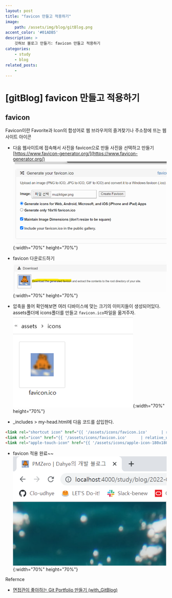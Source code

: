 ```yaml
---
layout: post
title: "favicon 만들고 적용하기"
image: 
    path: /assets/img/blog/gitBlog.png
accent_color: '#01ADB5'
description: >
    깃허브 블로그 만들기: favicon 만들고 적용하기
categories:
    - study
    - blog
related_posts:    
    -    
---
```

# [gitBlog] favicon 만들고 적용하기
## favicon 
Favicon이란 Favorite과 Icon의 합성어로 웹 브라우저의 즐겨찾기나 주소창에 뜨는 웹사이트 아이콘

- 다음 웹사이트에 접속해서 사진을 favicon으로 만들 사진을 선택하고 만들기   
[https://www.favicon-generator.org/](https://www.favicon-generator.org/)
![favicon-generator](/assets/img/blog/favicon1.png){:width="70%" height="70%"}   

- favicon 다운로드하기
![favicon-generator](/assets/img/blog/favicon2.png){:width="70%" height="70%"}   

- 압축을 풀어 확인해보면 여러 디바이스에 맞는 크기의 이미지들이 생성되어있다.   
assets폴더에 icons폴더를 만들고 `favicon.ico`파일을 옮겨주자.  
![favicon](/assets/img/blog/favicon3.png){:width="70%" height="70%"}   

- _includes > my-head.html에 다음 코드를 삽입한다.   

```html
<link rel="shortcut icon" href="{{ '/assets/icons/favicon.ico'      | relative_url }}">
<link rel="icon" href="{{ '/assets/icons/favicon.ico'      | relative_url }}">
<link rel="apple-touch-icon" href="{{ '/assets/icons/apple-icon-180x180.png' | relative_url }}">
```

- favicon 적용 완료~~   
![favicon](/assets/img/blog/favicon4.png){:width="70%" height="70%"}   

Refernce
- [면접관이 좋아하는 Git Portfolio 만들기 (with_GitBlog)](https://projectlion.io/courses/technology/gitblog)